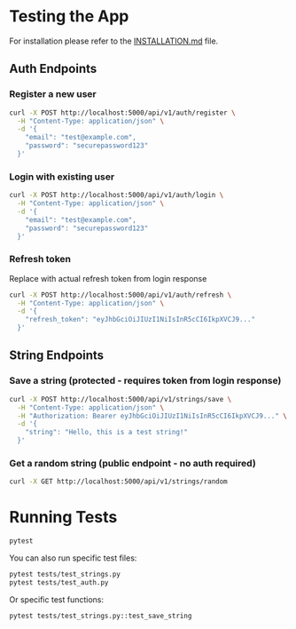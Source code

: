 # Testing the App

For installation please refer to the [INSTALLATION.md](INSTALLATION.md) file.

## Auth Endpoints

### Register a new user
```bash
curl -X POST http://localhost:5000/api/v1/auth/register \
  -H "Content-Type: application/json" \
  -d '{
    "email": "test@example.com",
    "password": "securepassword123"
  }'
```

### Login with existing user
```bash
curl -X POST http://localhost:5000/api/v1/auth/login \
  -H "Content-Type: application/json" \
  -d '{
    "email": "test@example.com",
    "password": "securepassword123"
  }'
```

### Refresh token

Replace with actual refresh token from login response

```bash
curl -X POST http://localhost:5000/api/v1/auth/refresh \
  -H "Content-Type: application/json" \
  -d '{
    "refresh_token": "eyJhbGciOiJIUzI1NiIsInR5cCI6IkpXVCJ9..."
  }'
```

## String Endpoints

### Save a string (protected - requires token from login response)

```bash
curl -X POST http://localhost:5000/api/v1/strings/save \
  -H "Content-Type: application/json" \
  -H "Authorization: Bearer eyJhbGciOiJIUzI1NiIsInR5cCI6IkpXVCJ9..." \
  -d '{
    "string": "Hello, this is a test string!"
  }'
```

### Get a random string (public endpoint - no auth required)

```bash
curl -X GET http://localhost:5000/api/v1/strings/random
```

# Running Tests

```bash
pytest
```

You can also run specific test files:

```bash
pytest tests/test_strings.py
pytest tests/test_auth.py
```

Or specific test functions:

```bash
pytest tests/test_strings.py::test_save_string
```

